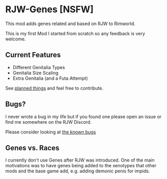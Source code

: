 # RJW-Genes [NSFW]

This mod adds genes related and based on RJW to Rimworld. 

This is my first Mod I started from scratch so any feedback is very welcome. 

## Current Features 

- Different Genitalia Types 
- Genitalia Size Scaling 
- Extra Genitalia (and a Futa Attempt)

See [planned things](TODOS.md) and feel free to contribute. 

## Bugs? 

I never wrote a bug in my life but if you found one please open an issue or find me somewhere on the RJW Discord. 

Please consider looking at [the known bugs](./KNOWN_BUGS.md)

## Genes vs. Races 

I currently don't use Genes after RJW was introduced. 
One of the main motivations was to have genes being added to the xenotypes that other mods and the base game add, e.g. adding demonic penis for impids. 